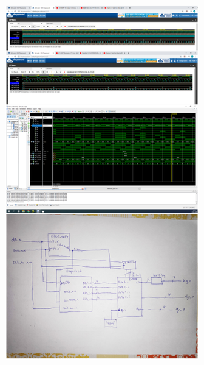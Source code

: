 ![](Images/eda%20test%20counteru02.PNG)
![](Images/eda%20test%20counteru02_detailnejsi%20zoom.PNG) 
![](Images/ISE%20test%20full%20view.PNG)
![](Images/Schema_7lab_drawing.jpg)
